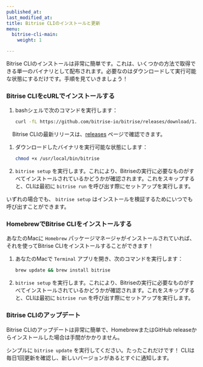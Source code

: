 ```yaml
---
published_at:
last_modified_at:
title: Bitrise CLIのインストールと更新
menu:
  bitrise-cli-main:
    weight: 1

---
```

Bitrise CLIのインストールは非常に簡単です。これは、いくつかの方法で取得できる単一のバイナリとして配布されます。必要なのはダウンロードして実行可能な状態にするだけです。手順を見ていきましょう！

### Bitrise CLIをcURLでインストールする

1. bashシェルで次のコマンドを実行します：

    ``` bash
    curl -fL https://github.com/bitrise-io/bitrise/releases/download/1.21.0/bitrise-$(uname -s)-$(uname -m) > /usr/local/bin/bitrise
    ```
    Bitrise CLIの最新リリースは、[releases](https://github.com/bitrise-io/bitrise/releases) ページで確認できます。

1. ダウンロードしたバイナリを実行可能な状態にします：

    ``` bash
    chmod +x /usr/local/bin/bitrise
    ```

1. `bitrise setup` を実行します。これにより、Bitriseの実行に必要なものがすべてインストールされているかどうかが確認されます。これをスキップすると、CLIは最初に `bitrise run` を呼び出す際にセットアップを実行します。

いずれの場合でも、 `bitrise setup` はインストールを検証するためにいつでも呼び出すことができます。

### HomebrewでBitrise CLIをインストールする

あなたのMacに `Homebrew` パッケージマネージャがインストールされていれば、それを使ってBitrise CLIをインストールすることができます！

1. あなたのMacで `Terminal` アプリを開き、次のコマンドを実行します：

    ``` bash
    brew update && brew install bitrise
    ```

1. `bitrise setup` を実行します。これにより、Bitriseの実行に必要なものがすべてインストールされているかどうかが確認されます。これをスキップすると、CLIは最初に `bitrise run` を呼び出す際にセットアップを実行します。

### Bitrise CLIのアップデート

Bitrise CLIのアップデートは非常に簡単で、HomebrewまたはGitHub releaseからインストールした場合は手間がかかりません。

シンプルに `bitrise update` を実行してください。たったこれだけです！ CLIは毎日1回更新を確認し、新しいバージョンがあるとすぐに通知します。